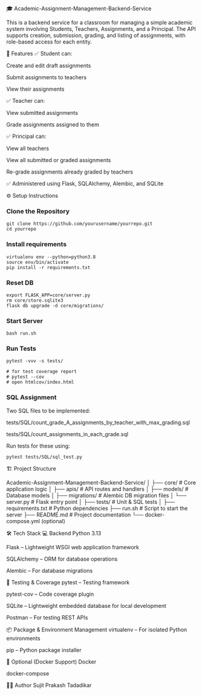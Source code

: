 
🎓 Academic-Assignment-Management-Backend-Service

This is a backend service for a classroom for managing 
a simple academic system involving Students, Teachers, Assignments, and a Principal. 
The API supports creation, submission, grading, and listing of assignments, with role-based access for each entity.


🚀 Features
✅ Student can:

Create and edit draft assignments

Submit assignments to teachers

View their assignments

✅ Teacher can:

View submitted assignments

Grade assignments assigned to them

✅ Principal can:

View all teachers

View all submitted or graded assignments

Re-grade assignments already graded by teachers

✅ Administered using Flask, SQLAlchemy, Alembic, and SQLite

⚙️ Setup Instructions
### Clone the Repository

```commandline
git clone https://github.com/yourusername/yourrepo.git
cd yourrepo

```

### Install requirements

```
virtualenv env --python=python3.8
source env/bin/activate
pip install -r requirements.txt
```
### Reset DB

```
export FLASK_APP=core/server.py
rm core/store.sqlite3
flask db upgrade -d core/migrations/
```
### Start Server

```
bash run.sh
```
### Run Tests

```
pytest -vvv -s tests/

# for test coverage report
# pytest --cov
# open htmlcov/index.html
```

### SQL Assignment
Two SQL files to be implemented:

tests/SQL/count_grade_A_assignments_by_teacher_with_max_grading.sql

tests/SQL/count_assignments_in_each_grade.sql

Run tests for these using:
```
pytest tests/SQL/sql_test.py
```

🏗️ Project Structure

Academic-Assignment-Management-Backend-Service/
│
├── core/                       # Core application logic
│   ├── apis/                   # API routes and handlers
│   ├── models/                 # Database models
│   ├── migrations/             # Alembic DB migration files
│   └── server.py               # Flask entry point
│
├── tests/                      # Unit & SQL tests
│
├── requirements.txt            # Python dependencies
├── run.sh                      # Script to start the server
├── README.md                   # Project documentation
└── docker-compose.yml (optional)

🛠 Tech Stack
💻 Backend
Python 3.13

Flask – Lightweight WSGI web application framework

SQLAlchemy – ORM for database operations

Alembic – For database migrations

🧪 Testing & Coverage
pytest – Testing framework

pytest-cov – Code coverage plugin

SQLite – Lightweight embedded database for local development

Postman – For testing REST APIs

📦 Package & Environment Management
virtualenv – For isolated Python environments

pip – Python package installer

🐳 Optional (Docker Support)
Docker

docker-compose

👨‍💻 Author
Sujit Prakash Tadadikar

